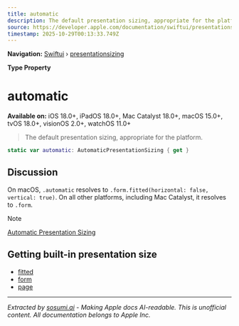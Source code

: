 ```yaml
---
title: automatic
description: The default presentation sizing, appropriate for the platform.
source: https://developer.apple.com/documentation/swiftui/presentationsizing/automatic
timestamp: 2025-10-29T00:13:33.749Z
---
```


**Navigation:** [Swiftui](/documentation/swiftui) › [presentationsizing](/documentation/swiftui/presentationsizing)

**Type Property**

# automatic

**Available on:** iOS 18.0+, iPadOS 18.0+, Mac Catalyst 18.0+, macOS 15.0+, tvOS 18.0+, visionOS 2.0+, watchOS 11.0+

> The default presentation sizing, appropriate for the platform.

```swift
static var automatic: AutomaticPresentationSizing { get }
```

## Discussion

On macOS, `.automatic` resolves to `.form.fitted(horizontal: false, vertical: true)`. On all other platforms, including Mac Catalyst, it resolves to `.form`.

> [!NOTE]
> [Automatic Presentation Sizing](/documentation/swiftui/automaticpresentationsizing)

## Getting built-in presentation size

- [fitted](/documentation/swiftui/presentationsizing/fitted)
- [form](/documentation/swiftui/presentationsizing/form)
- [page](/documentation/swiftui/presentationsizing/page)

---

*Extracted by [sosumi.ai](https://sosumi.ai) - Making Apple docs AI-readable.*
*This is unofficial content. All documentation belongs to Apple Inc.*
